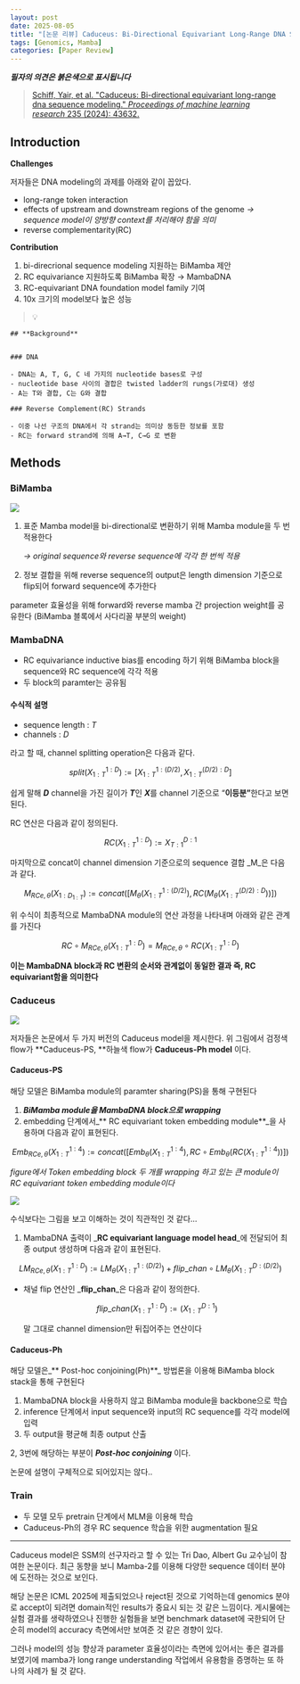 ```yaml
---
layout: post
date: 2025-08-05
title: "[논문 리뷰] Caduceus: Bi-Directional Equivariant Long-Range DNA Sequence Modeling"
tags: [Genomics, Mamba]
categories: [Paper Review]
---
```


<span class="notion-red">_**필자의 의견은 붉은색으로 표시됩니다**_</span>


> [Schiff, Yair, et al. "Caduceus: Bi-directional equivariant long-range dna sequence modeling." ](https://pmc.ncbi.nlm.nih.gov/articles/PMC12189541/)[_Proceedings of machine learning research_](https://pmc.ncbi.nlm.nih.gov/articles/PMC12189541/)[ 235 (2024): 43632.](https://pmc.ncbi.nlm.nih.gov/articles/PMC12189541/)



## Introduction


**Challenges**


저자들은 DNA modeling의 과제를 아래와 같이 꼽았다.

- long-range token interaction
- effects of upstream and downstream regions of the genome 
_→ sequence model이 양방향 context를 처리해야 함을 의미_
- reverse complementarity(RC)

**Contribution**

1. bi-direcrional sequence modeling 지원하는 BiMamba 제안
1. RC equivariance 지원하도록 BiMamba 확장 → MambaDNA
1. RC-equivariant DNA foundation model family 기여
1. 10x 크기의 model보다 높은 성능

> 💡 


	## **Background**


	### DNA

	- DNA는 A, T, G, C 네 가지의 nucleotide bases로 구성
	- nucleotide base 사이의 결합은 twisted ladder의 rungs(가로대) 생성
	- A는 T와 결합, C는 G와 결합

	### Reverse Complement(RC) Strands

	- 이중 나선 구조의 DNA에서 각 strand는 의미상 동등한 정보를 포함
	- RC는 forward strand에 의해 A→T, C→G 로 변환


## Methods



### BiMamba


![](https://prod-files-secure.s3.us-west-2.amazonaws.com/542b861c-36a8-4051-84e5-8804b6728dba/2c247d59-7815-4980-99f0-8f0d21f445a7/image.png?X-Amz-Algorithm=AWS4-HMAC-SHA256&X-Amz-Content-Sha256=UNSIGNED-PAYLOAD&X-Amz-Credential=ASIAZI2LB4663VFN2IV2%2F20250915%2Fus-west-2%2Fs3%2Faws4_request&X-Amz-Date=20250915T100124Z&X-Amz-Expires=3600&X-Amz-Security-Token=IQoJb3JpZ2luX2VjEPr%2F%2F%2F%2F%2F%2F%2F%2F%2F%2FwEaCXVzLXdlc3QtMiJHMEUCIDBS3NBs6eb1z9RR2B9exBrAL2S1cNk1jT%2FIkwqDD32FAiEAuwTdM4h8m0zBe90ehet%2Bmks788cgdR3uHDv7P6PuFngq%2FwMIchAAGgw2Mzc0MjMxODM4MDUiDEnWA9yhRkbeoTnTBircA%2FjM0ae3GnW15tublAr31ynTjDd5cAwQSIdBQWsjwBHYgS%2FHXX8wpoI8ERI8ETBgaPQ5HhcBReC%2BlX%2BRxgpDv88WGK89xzp41S8%2FCYpBm34Rou5eax%2B%2BWPa9fQDq3jNsqsOkRr78v973i%2BZCEUs8wQyhRs7tLmpUNLTLA731EJk4AgY0eHb7kz9UI0Sy8sIQWVLtEzQE4iGi%2BAb3Mc81q1EiiqKQkQqjFCPZZJkT4yete57lZAJgCgxwDdjQtMxDTWU04QOc4reqh%2BiSzVhFTH0oFpJnqXprDxZkkL9QhzF1dTVsv0Wttwh5KVXeX696XTq6fkNiqsT97by4VMllcZwb4dNFOdMmkh%2FOqpZEnlEszbwwewwDJLAsBTo%2BRKBOswlLWyZIxwnH7O51vVJiy2zTJierF%2F0cSZy6sEVtO9HVKK0xUpzcKkhqMZ%2BAgOj5wGBCix3a8ZvF4Y5QFT6yDb36p06pwfsvFyau0f7JUEPcZObXcV28iuNR1q3AodOZGbScSRiSX1pXGhuWvJJqZpuzk3F7jUFMnz5Obg4Di%2FWVvYRDZSnoQzI5CqVrOmGB7HqVMMgSgpUAG6%2FdF5cB96kJNKnapmj9e9uFPa96FapBbzHH9M55BVWcYaezMMGzn8YGOqUB4xjQF4Oquagdc0qqqO5AYqSdtlcvaatP2%2FZygN4R0H4I5bZYa6MRHAfU2%2FzXER0IzPuM9%2B9esciDgi1ehr8T1qrdxGRVUklLP0cRZrhTW4sXvHy%2F%2B8wRo6oiaOs2soRUxO0IJtobfcCKbaT65FCC96Q0Sy9NKJo4mVZU5HvxRnWJDQL66zvlDFDHdr9A5LWPzztJ7uqm0OQA4NIgsOjdyOi%2BIwMC&X-Amz-Signature=bca266cc066ad5d10eb753098651cb496e0b12862b8e385444434cb55610c265&X-Amz-SignedHeaders=host&x-amz-checksum-mode=ENABLED&x-id=GetObject)

1. 표준 Mamba model을 bi-directional로 변환하기 위해 Mamba module을 두 번 적용한다

	_→ original sequence와 reverse sequence에 각각 한 번씩 적용_

1. 정보 결합을 위해 reverse sequence의 output은 length dimension 기준으로 flip되어 forward sequence에 추가한다

parameter 효율성을 위해 forward와 reverse mamba 간 projection weight를 공유한다 (BiMamba 블록에서 사다리꼴 부분의 weight)



### MambaDNA

- RC equivariance inductive bias를 encoding 하기 위해 BiMamba block을 sequence와 RC sequence에 각각 적용
- 두 block의 paramter는 공유됨


#### 수식적 설명

- sequence length : _T_
- channels : _D_

라고 할 때,  channel splitting operation은 다음과 같다.


$$
split(X^{1:D}_{1:T}):=[X^{1:(D/2)}_{1:T},X^{(D/2):D}_{1:T}]
$$


<span class="notion-red">쉽게 말해 </span><span class="notion-red">_**D**_</span><span class="notion-red"> channel을 가진 길이가 </span><span class="notion-red">_**T**_</span><span class="notion-red">인 </span><span class="notion-red">_**X**_</span><span class="notion-red">를 channel 기준으로 “</span><span class="notion-red">**이등분”**</span><span class="notion-red">한다고 보면 된다.</span>


RC 연산은 다음과 같이 정의된다.


$$
RC(X^{1:D}_{1:T}):=X^{D:1}_{T:1}
$$


마지막으로 concat이 channel dimension 기준으로의 sequence 결합 _M_은 다음과 같다.


$$
M_{RCe,\theta}(X_{1:D_{1:T}}):=concat([M_{\theta}(X^{1:(D/2)}_{1:T}),RC(M_{\theta}(X^{(D/2):D}_{1:T}))])
$$


위 수식이 최종적으로 MambaDNA module의 연산 과정을 나타내며 아래와 같은 관계를 가진다


$$
RC\circ M_{RCe,\theta}(X^{1:D}_{1:T}) = M_{RCe,\theta} \circ RC(X^{1:D}_{1:T})
$$


**이는 MambaDNA block과 RC 변환의 순서와 관계없이 동일한 결과 즉, RC equivariant함을 의미한다**



### Caduceus


![](https://prod-files-secure.s3.us-west-2.amazonaws.com/542b861c-36a8-4051-84e5-8804b6728dba/f94a60d7-8145-473b-aef9-7c68d3ec604a/image.png?X-Amz-Algorithm=AWS4-HMAC-SHA256&X-Amz-Content-Sha256=UNSIGNED-PAYLOAD&X-Amz-Credential=ASIAZI2LB4663VFN2IV2%2F20250915%2Fus-west-2%2Fs3%2Faws4_request&X-Amz-Date=20250915T100124Z&X-Amz-Expires=3600&X-Amz-Security-Token=IQoJb3JpZ2luX2VjEPr%2F%2F%2F%2F%2F%2F%2F%2F%2F%2FwEaCXVzLXdlc3QtMiJHMEUCIDBS3NBs6eb1z9RR2B9exBrAL2S1cNk1jT%2FIkwqDD32FAiEAuwTdM4h8m0zBe90ehet%2Bmks788cgdR3uHDv7P6PuFngq%2FwMIchAAGgw2Mzc0MjMxODM4MDUiDEnWA9yhRkbeoTnTBircA%2FjM0ae3GnW15tublAr31ynTjDd5cAwQSIdBQWsjwBHYgS%2FHXX8wpoI8ERI8ETBgaPQ5HhcBReC%2BlX%2BRxgpDv88WGK89xzp41S8%2FCYpBm34Rou5eax%2B%2BWPa9fQDq3jNsqsOkRr78v973i%2BZCEUs8wQyhRs7tLmpUNLTLA731EJk4AgY0eHb7kz9UI0Sy8sIQWVLtEzQE4iGi%2BAb3Mc81q1EiiqKQkQqjFCPZZJkT4yete57lZAJgCgxwDdjQtMxDTWU04QOc4reqh%2BiSzVhFTH0oFpJnqXprDxZkkL9QhzF1dTVsv0Wttwh5KVXeX696XTq6fkNiqsT97by4VMllcZwb4dNFOdMmkh%2FOqpZEnlEszbwwewwDJLAsBTo%2BRKBOswlLWyZIxwnH7O51vVJiy2zTJierF%2F0cSZy6sEVtO9HVKK0xUpzcKkhqMZ%2BAgOj5wGBCix3a8ZvF4Y5QFT6yDb36p06pwfsvFyau0f7JUEPcZObXcV28iuNR1q3AodOZGbScSRiSX1pXGhuWvJJqZpuzk3F7jUFMnz5Obg4Di%2FWVvYRDZSnoQzI5CqVrOmGB7HqVMMgSgpUAG6%2FdF5cB96kJNKnapmj9e9uFPa96FapBbzHH9M55BVWcYaezMMGzn8YGOqUB4xjQF4Oquagdc0qqqO5AYqSdtlcvaatP2%2FZygN4R0H4I5bZYa6MRHAfU2%2FzXER0IzPuM9%2B9esciDgi1ehr8T1qrdxGRVUklLP0cRZrhTW4sXvHy%2F%2B8wRo6oiaOs2soRUxO0IJtobfcCKbaT65FCC96Q0Sy9NKJo4mVZU5HvxRnWJDQL66zvlDFDHdr9A5LWPzztJ7uqm0OQA4NIgsOjdyOi%2BIwMC&X-Amz-Signature=e2bedd2604d11e4f29679249066e8383179ae88c2d18a45ed4cf17d9022db03b&X-Amz-SignedHeaders=host&x-amz-checksum-mode=ENABLED&x-id=GetObject)


저자들은 논문에서 두 가지 버전의 Caduceus model을 제시한다. 위 그림에서 검정색 flow가 **Caduceus-PS, **하늘색 flow가 **Caduceus-Ph model** 이다.



#### Caduceus-PS


해당 모델은 BiMamba module의 paramter sharing(PS)을 통해 구현된다

1. _**BiMamba module을 MambaDNA block으로 wrapping**_
1. embedding 단계에서_** RC equivariant token embedding module**_을 사용하며 다음과 같이 표현된다.

$$
Emb_{RCe,\theta}(X^{1:4}_{1:T}):=concat([Emb_{\theta}(X^{1:4}_{1:T}),RC \circ Emb_{\theta}(RC(X^{1:4}_{1:T}))])
$$


_figure에서 Token embedding block 두 개를 wrapping 하고 있는 큰 module이 RC equivariant token embedding module이다_


![](https://prod-files-secure.s3.us-west-2.amazonaws.com/542b861c-36a8-4051-84e5-8804b6728dba/b175e4da-71eb-4e91-8c23-a06dabe673c9/image.png?X-Amz-Algorithm=AWS4-HMAC-SHA256&X-Amz-Content-Sha256=UNSIGNED-PAYLOAD&X-Amz-Credential=ASIAZI2LB4663VFN2IV2%2F20250915%2Fus-west-2%2Fs3%2Faws4_request&X-Amz-Date=20250915T100125Z&X-Amz-Expires=3600&X-Amz-Security-Token=IQoJb3JpZ2luX2VjEPr%2F%2F%2F%2F%2F%2F%2F%2F%2F%2FwEaCXVzLXdlc3QtMiJHMEUCIDBS3NBs6eb1z9RR2B9exBrAL2S1cNk1jT%2FIkwqDD32FAiEAuwTdM4h8m0zBe90ehet%2Bmks788cgdR3uHDv7P6PuFngq%2FwMIchAAGgw2Mzc0MjMxODM4MDUiDEnWA9yhRkbeoTnTBircA%2FjM0ae3GnW15tublAr31ynTjDd5cAwQSIdBQWsjwBHYgS%2FHXX8wpoI8ERI8ETBgaPQ5HhcBReC%2BlX%2BRxgpDv88WGK89xzp41S8%2FCYpBm34Rou5eax%2B%2BWPa9fQDq3jNsqsOkRr78v973i%2BZCEUs8wQyhRs7tLmpUNLTLA731EJk4AgY0eHb7kz9UI0Sy8sIQWVLtEzQE4iGi%2BAb3Mc81q1EiiqKQkQqjFCPZZJkT4yete57lZAJgCgxwDdjQtMxDTWU04QOc4reqh%2BiSzVhFTH0oFpJnqXprDxZkkL9QhzF1dTVsv0Wttwh5KVXeX696XTq6fkNiqsT97by4VMllcZwb4dNFOdMmkh%2FOqpZEnlEszbwwewwDJLAsBTo%2BRKBOswlLWyZIxwnH7O51vVJiy2zTJierF%2F0cSZy6sEVtO9HVKK0xUpzcKkhqMZ%2BAgOj5wGBCix3a8ZvF4Y5QFT6yDb36p06pwfsvFyau0f7JUEPcZObXcV28iuNR1q3AodOZGbScSRiSX1pXGhuWvJJqZpuzk3F7jUFMnz5Obg4Di%2FWVvYRDZSnoQzI5CqVrOmGB7HqVMMgSgpUAG6%2FdF5cB96kJNKnapmj9e9uFPa96FapBbzHH9M55BVWcYaezMMGzn8YGOqUB4xjQF4Oquagdc0qqqO5AYqSdtlcvaatP2%2FZygN4R0H4I5bZYa6MRHAfU2%2FzXER0IzPuM9%2B9esciDgi1ehr8T1qrdxGRVUklLP0cRZrhTW4sXvHy%2F%2B8wRo6oiaOs2soRUxO0IJtobfcCKbaT65FCC96Q0Sy9NKJo4mVZU5HvxRnWJDQL66zvlDFDHdr9A5LWPzztJ7uqm0OQA4NIgsOjdyOi%2BIwMC&X-Amz-Signature=d8e1bde631bf25cb10b0d52320b5403393711b5807513845446f3995e65f2e77&X-Amz-SignedHeaders=host&x-amz-checksum-mode=ENABLED&x-id=GetObject)


<span class="notion-red">수식보다는 그림을 보고 이해하는 것이 직관적인 것 같다…</span>

1. MambaDNA 출력이 _**RC equivariant language model head**_에 전달되어 최종 output 생성하며 다음과 같이 표현된다.

$$
LM_{RCe,\theta}(X^{1:D}_{1:T}):= LM_{\theta}(X^{1:(D/2)}_{1:T})+flip\_chan\circ LM_{\theta}(X^{D:(D/2)}_{1:T})
$$

- 채널 flip 연산인 _**flip\_chan**_은 다음과 같이 정의한다.

	$$
	flip\_chan(X^{1:D}_{1:T}):=(X^{D:1}_{1:T})
	$$


	말 그대로 channel dimension만 뒤집어주는 연산이다



#### Caduceus-Ph


해당 모델은_** Post-hoc conjoining(Ph)**_ 방법론을 이용해 BiMamba block stack을 통해 구현된다

1. MambaDNA block을 사용하지 않고 BiMamba module을 backbone으로 학습
1. inference 단계에서 input sequence와 input의 RC sequence를 각각 model에 입력
1. 두 output을 평균해 최종 output 산출

2, 3번에 해당하는 부분이 _**Post-hoc conjoining**_ 이다.


<span class="notion-red">논문에 설명이 구체적으로 되어있지는 않다..</span>



### Train

- 두 모델 모두 pretrain 단계에서 MLM을 이용해 학습
- Caduceus-Ph의 경우 RC sequence 학습을 위한 augmentation 필요

---


<span class="notion-red">Caduceus model은 SSM의 선구자라고 할 수 있는 Tri Dao, Albert Gu 교수님이 참여한 논문이다. 최근 동향을 보니 Mamba-2를 이용해 다양한 sequence 데이터 분야에 도전하는 것으로 보인다.</span>


<span class="notion-red">해당 논문은 ICML 2025에 제출되었으나 reject된 것으로 기억하는데 genomics 분야로 accept이 되려면 domain적인 results가 중요시 되는 것 같은 느낌이다. 게시물에는 실험 결과를 생략하였으나 진행한 실험들을 보면 benchmark dataset에 국한되어 단순히 model의 accuracy 측면에서만 보여준 것 같은 경향이 있다.</span>


<span class="notion-red">그러나 model의 성능 향상과 parameter 효율성이라는 측면에 있어서는 좋은 결과를 보였기에 mamba가 long range understanding 작업에서 유용함을 증명하는 또 하나의 사례가 될 것 같다.</span>

